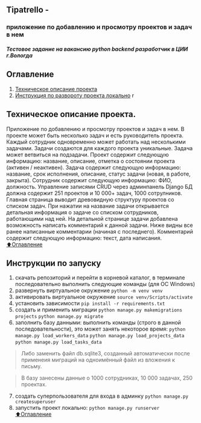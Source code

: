 ## Tipatrello - 
### приложение по добавлению и просмотру проектов и задач в нем
##### Тестовое задание на вакансию python backend разработчик в ЦИИ г.Вологда

## Оглавление
1. [Техническое описание проекта](#тз)
2. [Инструкция по развороту проекта локально](#инструкция)
r
<a name="тз"></a>  
## Техническое описание проекта.
Приложение по добавлению и просмотру проектов и задач в нем. В проекте может быть несколько задач и есть руководитель проекта. Каждый сотрудник одновременно может работать над несколькими задачами.
Задачи создаются для каждого проекта уникальные. Задача может ветвиться на подзадачи. 
Проект содержит следующую информацию: название, описание, отметка о
состоянии проекта (активен / неактивен).
Задача содержит следующую информацию: название, срок исполнения, описание,
статус задачи (новая, в работе, закрыта).
Сотрудник содержит следующую информацию: ФИО, должность.
Управление записями CRUD через админпанель Django
БД должна содержит 251 проектов и 10 000+ задач, 1000 сотрулников.
Главная страница выводит древовидную структуру проектов со списком задач. При нажатии на название задачи открывается детальная информация о задаче со списком сотрудников, работающими над ней.
На детальной странице задачи добавлена возможность написать комментарий к
данной задачи. Ниже видны все ранее написанные комментарии (начиная с
последнего). Комментарий содержит следующую информацию: текст, дата
написания.
[:arrow_up:Оглавление](#Оглавление)
## Инструкции по запуску
1) скачать репозиторий и перейти в корневой каталог, в терминале последовательно выполнить следующие команды (для ОС Windows)
2) развернуть виртуальное окружение ```python -m venv venv```
3) активировать виртуальное окружение ```source venv/Scripts/activate```
4) установить зависимости ```pip install -r requirements.txt```
5) создать и применить миграции 
```python manage.py makemigrations projects```
```python manage.py migrate```
6) заполнить базу данными: выполнить команды (строго в данной последовательности), это может занять некоторое время:
    ```python manage.py load_workers_data```
    ```python manage.py load_projects_data```
    ```python manage.py load_tasks_data``` 
>Либо заменить файл db.sqlite3, созданный автоматически после применеия миграций на одноимённый файл из вложения к письму. 

>В базу занесены данные о 1000 сотрудниках, 10 000 задачах, 250 проектах.

7) создать суперпользователя для входа в админку
```python manage.py createsuperuser```
8)  запустить проект локально: ```python manage.py runserver```
[:arrow_up:Оглавление](#Оглавление)
